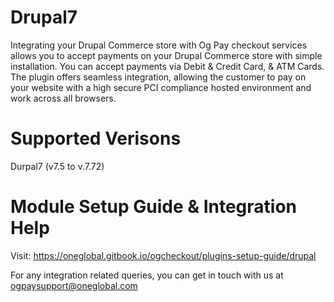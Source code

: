 # Drupal7
Integrating your Drupal Commerce store with Og Pay checkout services allows you to accept payments on your Drupal Commerce store with simple installation. You can accept payments via Debit & Credit Card, & ATM Cards. The plugin offers seamless integration, allowing the customer to pay on your website with a high secure PCI compliance hosted environment and work across all browsers.

# Supported Verisons
Durpal7 (v7.5 to v.7.72)

# Module Setup Guide & Integration Help
Visit: https://oneglobal.gitbook.io/ogcheckout/plugins-setup-guide/drupal

For any integration related queries, you can get in touch with us at ogpaysupport@oneglobal.com
